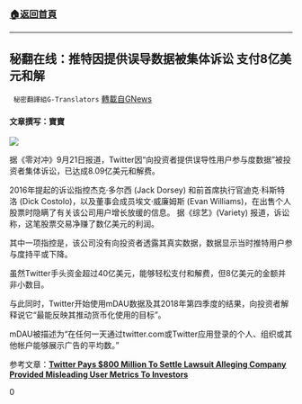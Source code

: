 ###  [:house:返回首頁](https://github.com/ourhimalayas/txt)
---


## 秘翻在线：推特因提供误导数据被集体诉讼 支付8亿美元和解
` 秘密翻譯組G-Translators` [轉載自GNews](https://gnews.org/zh-hans/1545892/)

#### 文章撰写：寶寶

![](https://assets.gnews.org/wp-content/uploads/2021/09/twitter-gty-er-190423_hpMdain_16x9_992.jpg)

据《零对冲》9月21日报道，Twitter因“向投资者提供误导性用户参与度数据”被投资者集体诉讼，已达成8.09亿美元和解费。

2016年提起的诉讼指控杰克·多尔西 (Jack Dorsey) 和前首席执行官迪克·科斯特洛 (Dick Costolo)，以及董事会成员埃文·威廉姆斯 (Evan Williams)，在出售个人股票时隐瞒了有关该公司用户增长放缓的信息。 据《综艺》(Variety) 报道，诉讼称，这笔股票交易净赚了数亿美元的利润。

其中一项指控是，该公司没有向投资者透露其真实数据，数据显示当时推特用户参与度持平或下降。

虽然Twitter手头资金超过40亿美元，能够轻松支付和解费，但8亿美元的金额并非小数目。

与此同时，Twitter开始使用mDAU数据及其2018年第四季度的结果，向投资者解释说它“最能反映其推动货币化使用的目标”。

mDAU被描述为“在任何一天通过twitter.com或Twitter应用登录的个人、组织或其他帐户能够展示广告的平均数。”

参考文章：[**Twitter Pays $800 Million To Settle Lawsuit Alleging Company Provided Misleading User Metrics To Investors**](https://www.zerohedge.com/markets/twitter-pays-over-800-million-settle-class-action-suit-alleging-company-provided-misleading)

0
